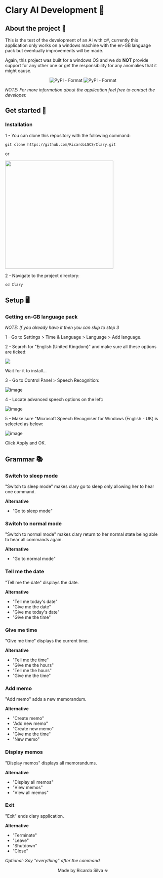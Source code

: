 # Clary AI Development 🤖
  
## About the project 📜

This is the test of the development of an AI with c#, currently this application only works on a windows machine with the en-GB language pack but eventually improvements will be made.

Again, this project was built for a windows OS and we do **NOT** provide support for any other one or get the responsibility for any anomalies that it might cause.

<p align="center">
  <img alt="PyPI - Format" src="https://img.shields.io/badge/C%23-239120?style=flat&logo=c-sharp&logoColor=white">
  <img alt="PyPI - Format" src="https://img.shields.io/badge/Windows-0078D6?style=flat&logo=windows&logoColor=white">
</p>

*NOTE: For more information about the application feel free to contact the developer.*

## Get started 🚀
### Installation
1 - You can clone this repository with the following command:

<pre>
<code>git clone https://github.com/RicardoLGCS/Clary.git</code>
</pre>

or

<img width="350" height="350" src="https://user-images.githubusercontent.com/36314473/119902498-34866580-bf3f-11eb-9337-797d0cdd2a9e.png">

2 - Navigate to the project directory:

<pre>
<code>cd Clary</code>
</pre>

## Setup 🖥️
### Getting en-GB language pack
*NOTE: If you already have it then you can skip to step 3*

1 - Go to Settings > Time & Language > Language > Add language.

2 - Search for "English (United Kingdom)" and make sure all these options are ticked:

<img src="https://user-images.githubusercontent.com/36314473/135256785-1cc0c9c0-34ab-486d-9bbf-55013f220a42.png">

Wait for it to install...

3 - Go to Control Panel > Speech Recognition:

![image](https://user-images.githubusercontent.com/36314473/135257953-6e90a3c3-ba2f-43f3-b386-773db047fb07.png)

4 - Locate advanced speech options on the left:

![image](https://user-images.githubusercontent.com/36314473/135259084-6e2ea2ef-5814-4746-a9c6-0e9e47c0d732.png)

5 - Make sure "Microsoft Speech Recogniser for Windows (English - UK) is selected as below:

![image](https://user-images.githubusercontent.com/36314473/135259563-8ba27ec3-e1f3-4362-bb6b-7f6447b3f846.png)

Click Apply and OK.

## Grammar 📚
### Switch to sleep mode
"Switch to sleep mode" makes clary go to sleep only allowing her to hear one command.

**Alternative**
- "Go to sleep mode"

### Switch to normal mode
"Switch to normal mode" makes clary return to her normal state being able to hear all commands again.

**Alternative**
- "Go to normal mode"

### Tell me the date
"Tell me the date" displays the date.

**Alternative**
- "Tell me today's date"
- "Give me the date"
- "Give me today's date"
- "Give me the time"

### Give me time
"Give me time" displays the current time.

**Alternative**
- "Tell me the time"
- "Give me the hours"
- "Tell me the hours"
- "Give me the time"

### Add memo
"Add memo" adds a new memorandum.

**Alternative**
- "Create memo"
- "Add new memo"
- "Create new memo"
- "Give me the time"
- "New memo"

### Display memos
"Display memos" displays all memorandums.

**Alternative**
- "Display all memos"
- "View memos"
- "View all memos"

### Exit
"Exit" ends clary application.

**Alternative**
- "Terminate"
- "Leave"
- "Shutdown"
- "Close"

*Optional: Say "everything" after the command*

<p align="center">Made by Ricardo Silva ☣️</p>

